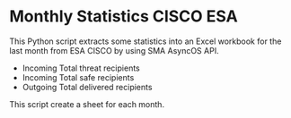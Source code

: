 # Monthly Statistics CISCO ESA

This Python script extracts some statistics into an Excel workbook for the last month from ESA CISCO by using SMA AsyncOS API.

- Incoming Total threat recipients
- Incoming Total safe recipients
- Outgoing Total delivered recipients

This script create a sheet for each month.
